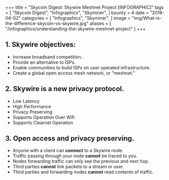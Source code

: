 +++
title = "Skycoin Digest: Skywire Meshnet Project [INFOGRAPHIC]"
tags = [
    "Skycoin Digest",
    "Infographics",
    "Skyminer",
]
bounty = 4
date = "2018-04-02"
categories = [
    "Infographics",
    "Skyminer",
]
image = "img/What-is-the-difference-skycoin-vs-skywire.jpg"
aliases = [
	"/infographics/understanding-the-skywire-meshnet-project"
]
+++

## 1. Skywire objectives:

* Increase broadband competition.
* Provide an alternative to ISPs.
* Enable communities to build ISPs on user operated infrastructure.
* Create a global open access mesh network, or "meshnet."

## 2. Skywire is a new privacy protocol.

* Low Latency
* High Performance
* Privacy Preserving
* Supports Operation Over Wifi
* Supports Clearnet Operation

## 3. Open access and privacy preserving.

* Anyone with a client can __connect__ to a Skywire node.
* Traffic passing through your node __cannot__ be traced to you.
* Nodes forwarding traffic can only see the previous and next hop.
* Third parties __cannot__ link packets to a stream or user.
* Third parties and forwarding nodes __cannot__ read contents of traffic.
